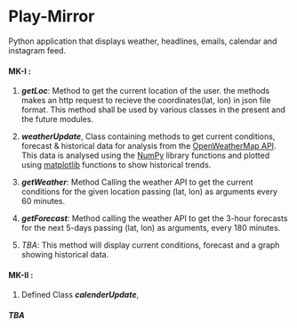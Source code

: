 # Play-Mirror
Python application that displays weather, headlines, emails, calendar and instagram feed. 

#### MK-I : 
1. ***getLoc***: Method to get the current location of the user. the methods makes an http request to recieve the coordinates(lat, lon) in json file format. This method shall be used by various classes in the present and the future modules.

2. ***weatherUpdate***, Class containing methods to get current conditions, forecast & historical data for analysis from the [OpenWeatherMap API](https://openweathermap.org/api). This data is analysed using the [NumPy](http://www.numpy.org/) library functions and plotted using [matplotlib](https://matplotlib.org/) functions to show historical trends.

3. ***getWeather***: Method Calling the weather API to get the current conditions for the given location passing (lat, lon) as arguments every 60 minutes.
4. ***getForecast***: Method calling the weather API to get the 3-hour forecasts for the next 5-days passing (lat, lon) as arguments, every 180 minutes.
5. *TBA*: This method will display current conditions, forecast and a graph showing historical data.

#### MK-II : 
1. Defined Class ***calenderUpdate***, 



##### TBA
